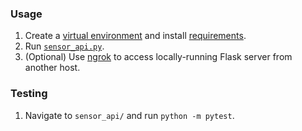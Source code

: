 ### Usage

1. Create a [virtual environment](https://docs.python.org/3/library/venv.html) and install [requirements](../requirements.txt).
2. Run [`sensor_api.py`](sensor_api.py).
3. (Optional) Use [ngrok](https://ngrok.com/download) to access locally-running Flask server from another host.

### Testing

1. Navigate to `sensor_api/` and run `python -m pytest`.